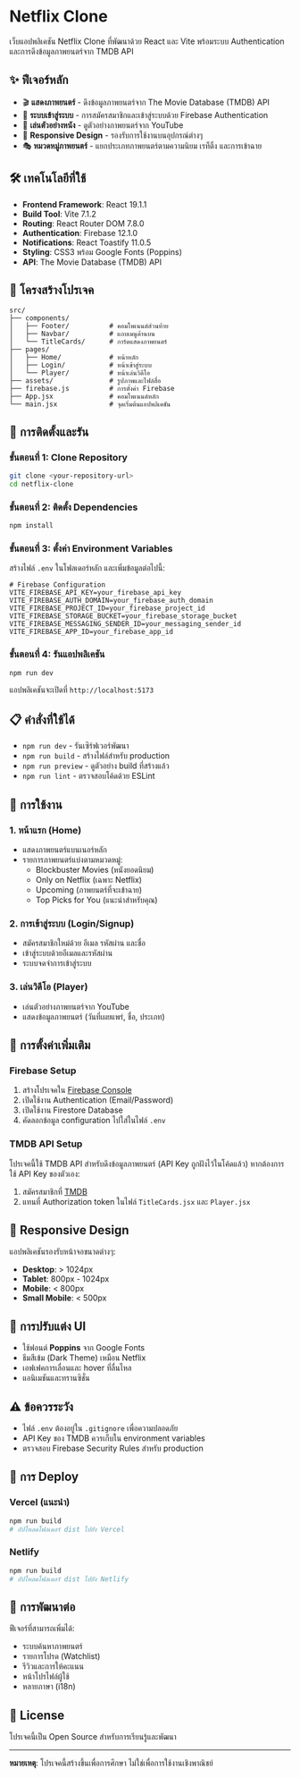 # Netflix Clone

เว็บแอปพลิเคชัน Netflix Clone ที่พัฒนาด้วย React และ Vite พร้อมระบบ Authentication และการดึงข้อมูลภาพยนตร์จาก TMDB API

## ✨ ฟีเจอร์หลัก

- 🎬 **แสดงภาพยนตร์** - ดึงข้อมูลภาพยนตร์จาก The Movie Database (TMDB) API
- 🔐 **ระบบเข้าสู่ระบบ** - การสมัครสมาชิกและเข้าสู่ระบบด้วย Firebase Authentication
- 🎥 **เล่นตัวอย่างหนัง** - ดูตัวอย่างภาพยนตร์จาก YouTube
- 📱 **Responsive Design** - รองรับการใช้งานบนอุปกรณ์ต่างๆ
- 🎭 **หมวดหมู่ภาพยนตร์** - แยกประเภทภาพยนตร์ตามความนิยม เรท็ติ้ง และการเข้าฉาย

## 🛠 เทคโนโลยีที่ใช้

- **Frontend Framework**: React 19.1.1
- **Build Tool**: Vite 7.1.2
- **Routing**: React Router DOM 7.8.0
- **Authentication**: Firebase 12.1.0
- **Notifications**: React Toastify 11.0.5
- **Styling**: CSS3 พร้อม Google Fonts (Poppins)
- **API**: The Movie Database (TMDB) API

## 📁 โครงสร้างโปรเจค

```
src/
├── components/
│   ├── Footer/          # คอมโพเนนต์ส่วนท้าย
│   ├── Navbar/          # แถบเมนูด้านบน
│   └── TitleCards/      # การ์ดแสดงภาพยนตร์
├── pages/
│   ├── Home/            # หน้าหลัก
│   ├── Login/           # หน้าเข้าสู่ระบบ
│   └── Player/          # หน้าเล่นวิดีโอ
├── assets/              # รูปภาพและไฟล์สื่อ
├── firebase.js          # การตั้งค่า Firebase
├── App.jsx              # คอมโพเนนต์หลัก
└── main.jsx             # จุดเริ่มต้นแอปพลิเคชัน
```

## 🚀 การติดตั้งและรัน

### ขั้นตอนที่ 1: Clone Repository
```bash
git clone <your-repository-url>
cd netflix-clone
```

### ขั้นตอนที่ 2: ติดตั้ง Dependencies
```bash
npm install
```

### ขั้นตอนที่ 3: ตั้งค่า Environment Variables
สร้างไฟล์ `.env` ในโฟลเดอร์หลัก และเพิ่มข้อมูลต่อไปนี้:

```env
# Firebase Configuration
VITE_FIREBASE_API_KEY=your_firebase_api_key
VITE_FIREBASE_AUTH_DOMAIN=your_firebase_auth_domain
VITE_FIREBASE_PROJECT_ID=your_firebase_project_id
VITE_FIREBASE_STORAGE_BUCKET=your_firebase_storage_bucket
VITE_FIREBASE_MESSAGING_SENDER_ID=your_messaging_sender_id
VITE_FIREBASE_APP_ID=your_firebase_app_id
```

### ขั้นตอนที่ 4: รันแอปพลิเคชัน
```bash
npm run dev
```

แอปพลิเคชันจะเปิดที่ `http://localhost:5173`

## 📋 คำสั่งที่ใช้ได้

- `npm run dev` - รันเซิร์ฟเวอร์พัฒนา
- `npm run build` - สร้างไฟล์สำหรับ production
- `npm run preview` - ดูตัวอย่าง build ที่สร้างแล้ว
- `npm run lint` - ตรวจสอบโค้ดด้วย ESLint

## 🎯 การใช้งาน

### 1. หน้าแรก (Home)
- แสดงภาพยนตร์แบนเนอร์หลัก
- รายการภาพยนตร์แบ่งตามหมวดหมู่:
  - Blockbuster Movies (หนังยอดนิยม)
  - Only on Netflix (เฉพาะ Netflix)
  - Upcoming (ภาพยนตร์ที่จะเข้าฉาย)
  - Top Picks for You (แนะนำสำหรับคุณ)

### 2. การเข้าสู่ระบบ (Login/Signup)
- สมัครสมาชิกใหม่ด้วย อีเมล รหัสผ่าน และชื่อ
- เข้าสู่ระบบด้วยอีเมลและรหัสผ่าน
- ระบบจดจำการเข้าสู่ระบบ

### 3. เล่นวิดีโอ (Player)
- เล่นตัวอย่างภาพยนตร์จาก YouTube
- แสดงข้อมูลภาพยนตร์ (วันที่เผยแพร่, ชื่อ, ประเภท)

## 🔧 การตั้งค่าเพิ่มเติม

### Firebase Setup
1. สร้างโปรเจคใน [Firebase Console](https://console.firebase.google.com)
2. เปิดใช้งาน Authentication (Email/Password)
3. เปิดใช้งาน Firestore Database
4. คัดลอกข้อมูล configuration ไปใส่ในไฟล์ `.env`

### TMDB API Setup
โปรเจคนี้ใช้ TMDB API สำหรับดึงข้อมูลภาพยนตร์ (API Key ถูกฝังไว้ในโค้ดแล้ว)
หากต้องการใช้ API Key ของตัวเอง:
1. สมัครสมาชิกที่ [TMDB](https://www.themoviedb.org/settings/api)
2. แทนที่ Authorization token ในไฟล์ `TitleCards.jsx` และ `Player.jsx`

## 📱 Responsive Design

แอปพลิเคชันรองรับหน้าจอขนาดต่างๆ:
- **Desktop**: > 1024px
- **Tablet**: 800px - 1024px  
- **Mobile**: < 800px
- **Small Mobile**: < 500px

## 🎨 การปรับแต่ง UI

- ใช้ฟอนต์ **Poppins** จาก Google Fonts
- ธีมสีเข้ม (Dark Theme) เหมือน Netflix
- เอฟเฟคการเลื่อนและ hover ที่ลื่นไหล
- แอนิเมชันและทรานซิชั่น

## ⚠️ ข้อควรระวัง

- ไฟล์ `.env` ต้องอยู่ใน `.gitignore` เพื่อความปลอดภัย
- API Key ของ TMDB ควรเก็บใน environment variables
- ตรวจสอบ Firebase Security Rules สำหรับ production

## 🚀 การ Deploy

### Vercel (แนะนำ)
```bash
npm run build
# อัปโหลดโฟลเดอร์ dist ไปยัง Vercel
```

### Netlify
```bash
npm run build
# อัปโหลดโฟลเดอร์ dist ไปยัง Netlify
```

## 🤝 การพัฒนาต่อ

ฟีเจอร์ที่สามารถเพิ่มได้:
- ระบบค้นหาภาพยนตร์
- รายการโปรด (Watchlist)
- รีวิวและการให้คะแนน
- หน้าโปรไฟล์ผู้ใช้
- หลายภาษา (i18n)

## 📄 License

โปรเจคนี้เป็น Open Source สำหรับการเรียนรู้และพัฒนา

---

**หมายเหตุ**: โปรเจคนี้สร้างขึ้นเพื่อการศึกษา ไม่ใช่เพื่อการใช้งานเชิงพาณิชย์
